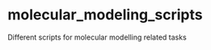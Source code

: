 molecular_modeling_scripts
==========================

Different scripts for molecular modelling related tasks
